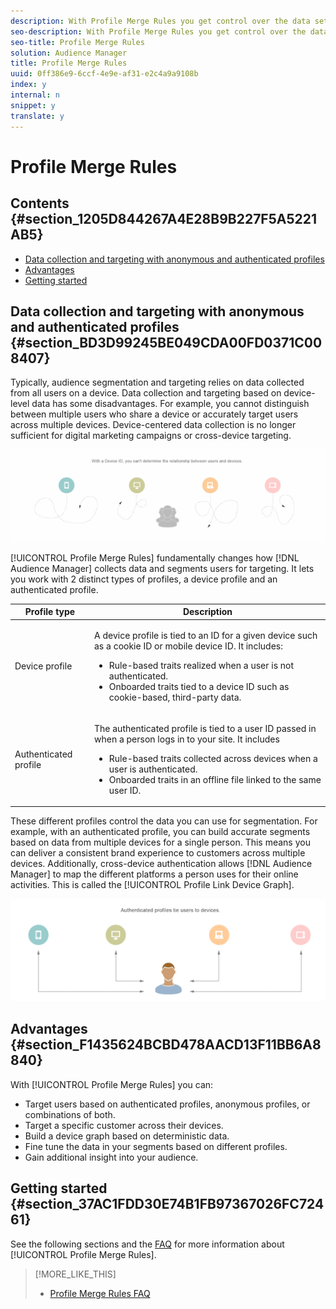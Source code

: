 ```yaml
---
description: With Profile Merge Rules you get control over the data sets used for segmentation and can target a person accurately across multiple devices.
seo-description: With Profile Merge Rules you get control over the data sets used for segmentation and can target a person accurately across multiple devices.
seo-title: Profile Merge Rules
solution: Audience Manager
title: Profile Merge Rules
uuid: 0ff386e9-6ccf-4e9e-af31-e2c4a9a9108b
index: y
internal: n
snippet: y
translate: y
---
```


# Profile Merge Rules


## Contents {#section_1205D844267A4E28B9B227F5A5221AB5}


* [ Data collection and targeting with anonymous and authenticated profiles ](../../c_features/profile-link-intro/profile-link-intro.md#section_BD3D99245BE049CDA00FD0371C008407)
* [ Advantages ](../../c_features/profile-link-intro/profile-link-intro.md#section_F1435624BCBD478AACD13F11BB6A8840)
* [ Getting started ](../../c_features/profile-link-intro/profile-link-intro.md#section_37AC1FDD30E74B1FB97367026FC72461)


## Data collection and targeting with anonymous and authenticated profiles {#section_BD3D99245BE049CDA00FD0371C008407}

Typically, audience segmentation and targeting relies on data collected from all users on a device. Data collection and targeting based on device-level data has some disadvantages. For example, you cannot distinguish between multiple users who share a device or accurately target users across multiple devices. Device-centered data collection is no longer sufficient for digital marketing campaigns or cross-device targeting. 

![](assets/unauthenticated2.png) 

[!UICONTROL  Profile Merge Rules] fundamentally changes how [!DNL  Audience Manager] collects data and segments users for targeting. It lets you work with 2 distinct types of profiles, a device profile and an authenticated profile. 



<table id="table_CE98C0E32A964B27804736A896233869"> 
 <thead> 
  <tr> 
   <th colname="col1" class="entry"> Profile type </th> 
   <th colname="col2" class="entry"> Description </th> 
  </tr> 
 </thead>
 <tbody> 
  <tr> 
   <td colname="col1"> Device profile </td> 
   <td colname="col2"> <p>A device profile is tied to an ID for a given device such as a cookie ID or mobile device ID. It includes: </p> <p> 
     <ul id="ul_0420875DE65E44FFAC76E0DD205CFEC4"> 
      <li id="li_044AD85C644A41FB8EF48164BAC0CE34">Rule-based traits realized when a user is not authenticated. </li> 
      <li id="li_984D9790A6984139AFCFC2DFE4DF1BFC">Onboarded traits tied to a device ID such as cookie-based, third-party data. </li> 
     </ul> </p> </td> 
  </tr> 
  <tr> 
   <td colname="col1"> Authenticated profile </td> 
   <td colname="col2"> <p>The authenticated profile is tied to a user ID passed in when a person logs in to your site. It includes </p> 
    <ul id="ul_18319CAA875148DBAE095134D42637B3"> 
     <li id="li_E24BD33E049849E5A594B0750F530475">Rule-based traits collected across devices when a user is authenticated. </li> 
     <li id="li_531AC9E0EC9D45108457FEC8E8D4E66C">Onboarded traits in an offline file linked to the same user ID. </li> 
    </ul> </td> 
  </tr> 
 </tbody> 
</table>

These different profiles control the data you can use for segmentation. For example, with an authenticated profile, you can build accurate segments based on data from multiple devices for a single person. This means you can deliver a consistent brand experience to customers across multiple devices. Additionally, cross-device authentication allows [!DNL  Audience Manager] to map the different platforms a person uses for their online activities. This is called the [!UICONTROL  Profile Link Device Graph]. 

![](assets/authenticated2.png) 

## Advantages {#section_F1435624BCBD478AACD13F11BB6A8840}

With [!UICONTROL  Profile Merge Rules] you can: 

* Target users based on authenticated profiles, anonymous profiles, or combinations of both.
* Target a specific customer across their devices.
* Build a device graph based on deterministic data.
* Fine tune the data in your segments based on different profiles.
* Gain additional insight into your audience.

## Getting started {#section_37AC1FDD30E74B1FB97367026FC72461}

See the following sections and the [ FAQ](../../c_aam_faq_intro/profile-merge-faq.md#concept_C8E29A974E194B62B0BAC1CCDD0DF4FF) for more information about [!UICONTROL  Profile Merge Rules]. 
>[!MORE_LIKE_THIS]
>
>* [ Profile Merge Rules FAQ ](profile-merge-faq.md#concept_C8E29A974E194B62B0BAC1CCDD0DF4FF)
